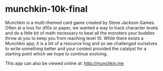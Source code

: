 # munchkin-10k-final

Munchkin is a multi-themed card game created by Steve Jackson Games.   Often at a loss for d10s or paper, we wanted a way to track character levels and do a little bit of math necessary to beat all the monsters your buddies throw at you to keep you from reaching level 10.  While there exists a Munchkin app, it is a bit of a resource hog and so we challenged ourselves to write something better and your contest provided the catalyst for a starting point which we hope to continue evolving.

This app can also be viewed online at: http://munchkin.me

